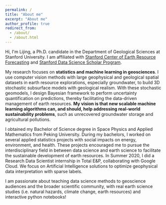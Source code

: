 ```yaml
---
permalink: /
title: "About me"
excerpt: "About me"
author_profile: true
redirect_from: 
  - /about/
  - /about.html
---
```


Hi, I'm Lijing, a Ph.D. candidate in the Department of Geological Sciences at Stanford University. I am affiliated with [Stanford Center of Earth Resource Forecasting](https://scerf.stanford.edu/) and [Stanford Data Science Scholar Program](https://datascience.stanford.edu/programs/stanford-data-science-scholars-program). 

My research focuses on **statistics and machine learning in geosciences**. I use computer vision methods with large geophysical and geological spatial datasets in earth resource explorations, especially groundwater, to build 3D stochastic subsurface models with geological realism. With these stochastic geomodels, I design Bayesian framework to perform uncertainty quantification on predictions, thereby facilitating the data-driven management of earth resources. **My vision is that new scalable machine learning algorithms can, and should, help addressing real-world sustainability problems**, such as unrecovered groundwater storage and agricultural pollutions.  

I obtained my Bachelor of Science degree in Space Physics and Applied Mathematics from Peking University. During my bachelors, I worked on several applied statistics projects with social impacts on energy, environment, and health. These projects encouraged me to pursue the interdisciplinary field in between data science and earth science to facilitate the sustainable development of earth resources. In Summer 2020, I did a Research Data Scientist internship in Total E&P, collaborating with Google Cloud. We focus on Artificial Intelligence solutions to optimize geophysical data interpretation with sparse labels. 

I am passionate about teaching data science methods to geoscience audiences and the broader scientific community, with real earth science studies (i.e. natural hazards, climate change, earth resources) and interactive python notebooks! 


